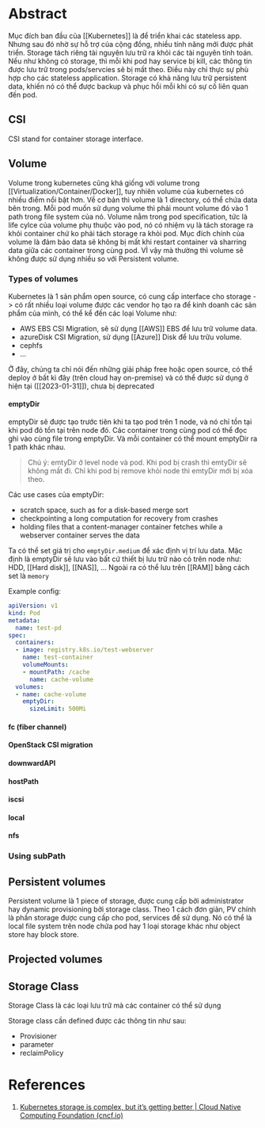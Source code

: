 ---
---
# Abstract

Mục đích ban đầu của [[Kubernetes]] là để triển khai các stateless app. Nhưng sau đó nhờ sự hỗ trợ của cộng đồng, nhiều tính năng mới được phát triển. Storage tách riêng tài nguyên lưu trữ ra khỏi các tài nguyên tính toán. Nếu như không có storage, thì mỗi khi pod hay service bị kill, các thông tin được lưu trữ trong pods/servcies sẽ bị mất theo. Điều này chỉ thực sự phù hợp cho các stateless application. Storage có khả năng lưu trữ persistent data, khiến nó có thể được backup và phục hồi mỗi khi có sự cố liên quan đến pod.

## CSI
CSI stand for container storage interface. 

## Volume

Volume trong kubernetes cũng khá giống với volume trong [[Virtualization/Container/Docker]], tuy nhiên volume của kubernetes có nhiều điểm nổi bật hơn. 
Về cơ bản thì volume là 1 directory, có thể chứa data bên trong. Mỗi pod muốn sử dụng volume thì phải mount volume đó vào 1 path trong file system của nó. Volume nằm trong pod specification, tức là life cylce của volume phụ thuộc vào pod, nó có nhiệm vụ là tách storage ra khỏi container chứ ko phải tách storage ra khỏi pod. Mục đích chính của volume là đảm bảo data sẽ không bị mất khi restart container và sharring data giữa các container trong cùng pod. VÌ vậy mà thường thì volume sẽ không được sử dụng nhiều so với Persistent volume.

### Types of volumes

Kubernetes là 1 sản phẩm open source, có cung cấp interface cho storage -> có rất nhiều loại volume được các vendor họ tạo ra để kinh doanh các sản phẩm của mình, có thể kể đến các loại Volume như:
- AWS EBS CSI Migration, sẽ sử dụng [[AWS]] EBS để lưu trữ volume data.
- azureDisk CSI Migration, sử dụng [[Azure]] Disk để lưu trữu volume.
- cephfs
- ...

Ở đây, chúng ta chỉ nói đến những giải pháp free hoặc open source, có thể deploy ở bất kì đây (trên cloud hay on-premise) và có thể được sử dụng ở hiện tại ([[2023-01-31]]), chưa bị deprecated

#### emptyDir
emptyDir sẽ được tạo trước tiên khi ta tạo pod trên 1 node, và nó chỉ tồn tại khi pod đó tồn tại trên node đó. Các container trong cùng pod có thể đọc ghi vào cùng file trong emptyDir. Và mỗi container có thể mount emptyDir ra 1 path khác nhau.

> Chú ý: emtyDir ở level node và pod. Khi pod bị crash thì emtyDir sẽ không mất đi. Chỉ khi pod bị remove khỏi node thì emtyDir mới bị xóa theo.

Các use cases của emptyDir:
- scratch space, such as for a disk-based merge sort
- checkpointing a long computation for recovery from crashes
- holding files that a content-manager container fetches while a webserver container serves the data

Ta có thể set giá trị cho `emptyDir.medium` để xác định vị trí lưu data. Mặc định là emptyDir sẽ lưu vào bất cứ thiết bị lưu trữ nào có trên node như: HDD, [[Hard disk]], [[NAS]], ... Ngoài ra có thể lưu trên [[RAM]] bằng cách set là `memory`

Example config:

```yaml
apiVersion: v1
kind: Pod
metadata:
  name: test-pd
spec:
  containers:
  - image: registry.k8s.io/test-webserver
    name: test-container
    volumeMounts:
    - mountPath: /cache
      name: cache-volume
  volumes:
  - name: cache-volume
    emptyDir:
      sizeLimit: 500Mi
```

#### fc (fiber channel)
#### OpenStack CSI migration
#### downwardAPI
#### hostPath
#### iscsi
#### local
#### nfs
### Using subPath

## Persistent volumes

Persistent volume là 1 piece of storage, được cung cấp bởi administrator hay dynamic provisioning bởi storage class. Theo 1 cách đơn giản, PV chính là phần storage được cung cấp cho pod, services để sử dụng. Nó có thể là local file system trên node chứa pod hay 1 loại storage khác như object store hay block store. 

## Projected volumes


## Storage Class

Storage Class là các loại lưu trữ mà các container có thể sử dụng

Storage class cần defined được các thông tin như sau:
- Provisioner
- parameter
- reclaimPolicy

# References
1. [Kubernetes storage is complex, but it’s getting better | Cloud Native Computing Foundation (cncf.io)](https://www.cncf.io/blog/2023/03/28/kubernetes-storage-is-complex-but-its-getting-better/)